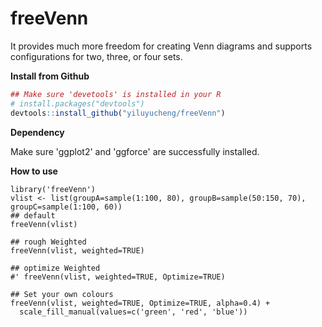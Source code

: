 # freeVenn
It provides much more freedom for creating Venn diagrams and supports configurations for two, three, or four sets.

**Install from Github**
```R
## Make sure 'devetools' is installed in your R
# install.packages("devtools")
devtools::install_github("yiluyucheng/freeVenn")
```
**Dependency**

Make sure 'ggplot2' and 'ggforce' are successfully installed.

**How to use**
```
library('freeVenn')
vlist <- list(groupA=sample(1:100, 80), groupB=sample(50:150, 70), groupC=sample(1:100, 60))
## default
freeVenn(vlist)

## rough Weighted
freeVenn(vlist, weighted=TRUE)

## optimize Weighted
#' freeVenn(vlist, weighted=TRUE, Optimize=TRUE)

## Set your own colours
freeVenn(vlist, weighted=TRUE, Optimize=TRUE, alpha=0.4) + 
  scale_fill_manual(values=c('green', 'red', 'blue'))
```


